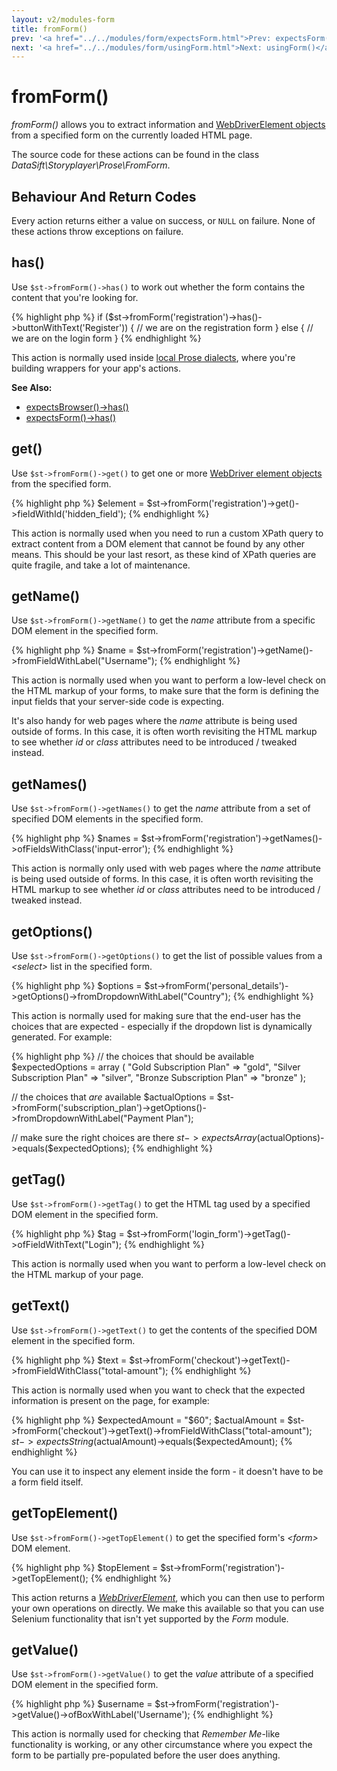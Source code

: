 ```yaml
---
layout: v2/modules-form
title: fromForm()
prev: '<a href="../../modules/form/expectsForm.html">Prev: expectsForm()</a>'
next: '<a href="../../modules/form/usingForm.html">Next: usingForm()</a>'
---
```


# fromForm()

_fromForm()_ allows you to extract information and [WebDriverElement objects](webdriver.html) from a specified form on the currently loaded HTML page.

The source code for these actions can be found in the class _DataSift\Storyplayer\Prose\FromForm_.

## Behaviour And Return Codes

Every action returns either a value on success, or `NULL` on failure.  None of these actions throw exceptions on failure.

## has()

Use `$st->fromForm()->has()` to work out whether the form contains the content that you're looking for.

{% highlight php %}
if ($st->fromForm('registration')->has()->buttonWithText('Register')) {
	// we are on the registration form
}
else {
	// we are on the login form
}
{% endhighlight %}

This action is normally used inside [local Prose dialects](../../prose/local-dialects.html), where you're building wrappers for your app's actions.

__See Also:__

* [expectsBrowser()->has()](../browser/expectsBrowser.html#has)
* [expectsForm()->has()](expectsForm.html#has)

## get()

Use `$st->fromForm()->get()` to get one or more [WebDriver element objects](webdriver.html#webdriver_elements) from the specified form.

{% highlight php %}
$element = $st->fromForm('registration')->get()->fieldWithId('hidden_field');
{% endhighlight %}

This action is normally used when you need to run a custom XPath query to extract content from a DOM element that cannot be found by any other means.  This should be your last resort, as these kind of XPath queries are quite fragile, and take a lot of maintenance.

## getName()

Use `$st->fromForm()->getName()` to get the _name_ attribute from a specific DOM element in the specified form.

{% highlight php %}
$name = $st->fromForm('registration')->getName()->fromFieldWithLabel("Username");
{% endhighlight %}

This action is normally used when you want to perform a low-level check on the HTML markup of your forms, to make sure that the form is defining the input fields that your server-side code is expecting.

It's also handy for web pages where the _name_ attribute is being used outside of forms.  In this case, it is often worth revisiting the HTML markup to see whether _id_ or _class_ attributes need to be introduced / tweaked instead.

## getNames()

Use `$st->fromForm()->getNames()` to get the _name_ attribute from a set of specified DOM elements in the specified form.

{% highlight php %}
$names = $st->fromForm('registration')->getNames()->ofFieldsWithClass('input-error');
{% endhighlight %}

This action is normally only used with web pages where the _name_ attribute is being used outside of forms.  In this case, it is often worth revisiting the HTML markup to see whether _id_ or _class_ attributes need to be introduced / tweaked instead.

## getOptions()

Use `$st->fromForm()->getOptions()` to get the list of possible values from a _&lt;select&gt;_ list in the specified form.

{% highlight php %}
$options = $st->fromForm('personal_details')->getOptions()->fromDropdownWithLabel("Country");
{% endhighlight %}

This action is normally used for making sure that the end-user has the choices that are expected - especially if the dropdown list is dynamically generated.  For example:

{% highlight php %}
// the choices that should be available
$expectedOptions = array (
	"Gold Subscription Plan" => "gold",
	"Silver Subscription Plan" => "silver",
	"Bronze Subscription Plan" => "bronze"
);

// the choices that *are* available
$actualOptions = $st->fromForm('subscription_plan')->getOptions()->fromDropdownWithLabel("Payment Plan");

// make sure the right choices are there
$st->expectsArray($actualOptions)->equals($expectedOptions);
{% endhighlight %}

## getTag()

Use `$st->fromForm()->getTag()` to get the HTML tag used by a specified DOM element in the specified form.

{% highlight php %}
$tag = $st->fromForm('login_form')->getTag()->ofFieldWithText("Login");
{% endhighlight %}

This action is normally used when you want to perform a low-level check on the HTML markup of your page.

## getText()

Use `$st->fromForm()->getText()` to get the contents of the specified DOM element in the specified form.

{% highlight php %}
$text = $st->fromForm('checkout')->getText()->fromFieldWithClass("total-amount");
{% endhighlight %}

This action is normally used when you want to check that the expected information is present on the page, for example:

{% highlight php %}
$expectedAmount = "$60";
$actualAmount = $st->fromForm('checkout')->getText()->fromFieldWithClass("total-amount");
$st->expectsString($actualAmount)->equals($expectedAmount);
{% endhighlight %}

You can use it to inspect any element inside the form - it doesn't have to be a form field itself.

## getTopElement()

Use `$st->fromForm()->getTopElement()` to get the specified form's _&lt;form&gt;_ DOM element.

{% highlight php %}
$topElement = $st->fromForm('registration')->getTopElement();
{% endhighlight %}

This action returns a _[WebDriverElement](webdriver.html)_, which you can then use to perform your own operations on directly.  We make this available so that you can use Selenium functionality that isn't yet supported by the _Form_ module.

## getValue()

Use `$st->fromForm()->getValue()` to get the _value_ attribute of a specified DOM element in the specified form.

{% highlight php %}
$username = $st->fromForm('registration')->getValue()->ofBoxWithLabel('Username');
{% endhighlight %}

This action is normally used for checking that _Remember Me_-like functionality is working, or any other circumstance where you expect the form to be partially pre-populated before the user does anything.